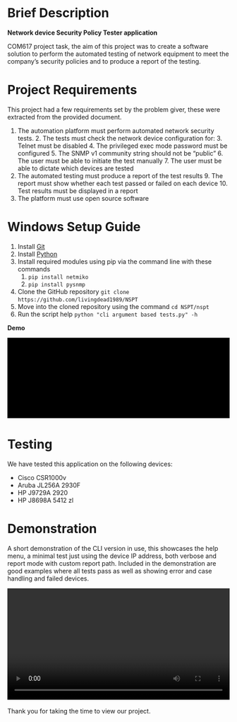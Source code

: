 # Brief Description

**Network device Security Policy Tester application**

COM617 project task, the aim of this project was to create a software solution to perform the automated testing of network equipment to meet the company’s security policies and to produce a report of the testing.

# Project Requirements

This project had a few requirements set by the problem giver, these were extracted from the provided document.

1. The automation platform must perform automated network security tests.
	2. The tests must check the network device configuration for:
		3. Telnet must be disabled
		4. The privileged exec mode password must be configured
		5. The SNMP v1 community string should not be “public”
	6. The user must be able to initiate the test manually
	7. The user must be able to dictate which devices are tested
8. The automated testing must produce a report of the test results
	9. The report must show whether each test passed or failed on each device
	10. Test results must be displayed in a report
11. The platform must use open source software



# Windows Setup Guide

1. Install [Git](https://git-scm.com/download/win)
2. Install [Python](https://www.python.org/downloads/)
3. Install required modules using pip via the command line with these commands
   1. `pip install netmiko`
   2. `pip install pysnmp`
4. Clone the GitHub repository `git clone https://github.com/livingdead1989/NSPT`
5. Move into the cloned repository using the command `cd NSPT/nspt`
6. Run the script help `python "cli argument based tests.py" -h`

**Demo**

![nspt-running-on-windows](nspt-running-on-windows.gif)

# Testing

We have tested this application on the following devices:

* Cisco CSR1000v
* Aruba JL256A 2930F
* HP J9729A 2920
* HP J8698A 5412 zl 

# Demonstration

A short demonstration of the CLI version in use, this showcases the help menu, a minimal test just using the device IP address, both verbose and report mode with custom report path. Included in the demonstration are good examples where all tests pass as well as showing error and case handling and failed devices.

<video controls src="demo_cli_arguments.m4v" style="width:100%;"></video>

Thank you for taking the time to view our project.
